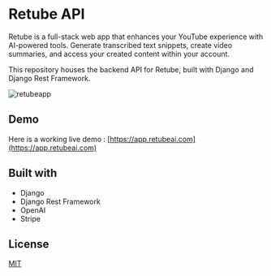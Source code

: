 # Retube API

Retube is a full-stack web app that enhances your YouTube experience with AI-powered tools. Generate transcribed text snippets, create video summaries, and access your created content within your account. 

This repository houses the backend API for Retube, built with Django and Django Rest Framework.

![retubeapp](https://github.com/ramoneclarke/retube-client/assets/79229494/b14302f2-aa47-4257-85b7-ef8cbd91fd7c)

## Demo

Here is a working live demo : [https://app.retubeai.com](https://app.retubeai.com)


## Built with

- Django
- Django Rest Framework
- OpenAI
- Stripe

## License

[MIT](https://choosealicense.com/licenses/mit/)
